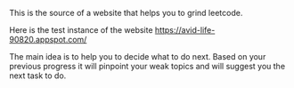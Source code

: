 This is the source of a website that helps you to grind leetcode.

Here is the test instance of the website https://avid-life-90820.appspot.com/

The main idea is to help you to decide what to do next. Based on your previous progress it will pinpoint your weak topics and will suggest you the next task to do.
